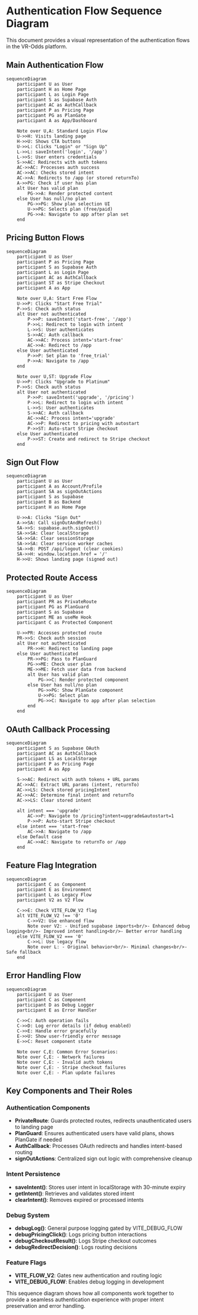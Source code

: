 # Authentication Flow Sequence Diagram

This document provides a visual representation of the authentication flows in the VR-Odds platform.

## Main Authentication Flow

```mermaid
sequenceDiagram
    participant U as User
    participant H as Home Page
    participant L as Login Page
    participant S as Supabase Auth
    participant AC as AuthCallback
    participant P as Pricing Page
    participant PG as PlanGate
    participant A as App/Dashboard

    Note over U,A: Standard Login Flow
    U->>H: Visits landing page
    H->>U: Shows CTA buttons
    U->>L: Clicks "Login" or "Sign Up"
    L->>L: saveIntent('login', '/app')
    L->>S: User enters credentials
    S->>AC: Redirects with auth tokens
    AC->>AC: Processes auth success
    AC->>AC: Checks stored intent
    AC->>A: Redirects to /app (or stored returnTo)
    A->>PG: Check if user has plan
    alt User has valid plan
        PG->>A: Render protected content
    else User has null/no plan
        PG->>PG: Show plan selection UI
        U->>PG: Selects plan (free/paid)
        PG->>A: Navigate to app after plan set
    end
```

## Pricing Button Flows

```mermaid
sequenceDiagram
    participant U as User
    participant P as Pricing Page
    participant S as Supabase Auth
    participant L as Login Page
    participant AC as AuthCallback
    participant ST as Stripe Checkout
    participant A as App

    Note over U,A: Start Free Flow
    U->>P: Clicks "Start Free Trial"
    P->>S: Check auth status
    alt User not authenticated
        P->>P: saveIntent('start-free', '/app')
        P->>L: Redirect to login with intent
        L->>S: User authenticates
        S->>AC: Auth callback
        AC->>AC: Process intent='start-free'
        AC->>A: Redirect to /app
    else User authenticated
        P->>P: Set plan to 'free_trial'
        P->>A: Navigate to /app
    end

    Note over U,ST: Upgrade Flow
    U->>P: Clicks "Upgrade to Platinum"
    P->>S: Check auth status
    alt User not authenticated
        P->>P: saveIntent('upgrade', '/pricing')
        P->>L: Redirect to login with intent
        L->>S: User authenticates
        S->>AC: Auth callback
        AC->>AC: Process intent='upgrade'
        AC->>P: Redirect to pricing with autostart
        P->>ST: Auto-start Stripe checkout
    else User authenticated
        P->>ST: Create and redirect to Stripe checkout
    end
```

## Sign Out Flow

```mermaid
sequenceDiagram
    participant U as User
    participant A as Account/Profile
    participant SA as signOutActions
    participant S as Supabase
    participant B as Backend
    participant H as Home Page

    U->>A: Clicks "Sign Out"
    A->>SA: Call signOutAndRefresh()
    SA->>S: supabase.auth.signOut()
    SA->>SA: Clear localStorage
    SA->>SA: Clear sessionStorage
    SA->>SA: Clear service worker caches
    SA->>B: POST /api/logout (clear cookies)
    SA->>H: window.location.href = '/'
    H->>U: Shows landing page (signed out)
```

## Protected Route Access

```mermaid
sequenceDiagram
    participant U as User
    participant PR as PrivateRoute
    participant PG as PlanGuard
    participant S as Supabase
    participant ME as useMe Hook
    participant C as Protected Component

    U->>PR: Accesses protected route
    PR->>S: Check auth session
    alt User not authenticated
        PR->>H: Redirect to landing page
    else User authenticated
        PR->>PG: Pass to PlanGuard
        PG->>ME: Check user plan
        ME->>ME: Fetch user data from backend
        alt User has valid plan
            PG->>C: Render protected component
        else User has null/no plan
            PG->>PG: Show PlanGate component
            U->>PG: Select plan
            PG->>C: Navigate to app after plan selection
        end
    end
```

## OAuth Callback Processing

```mermaid
sequenceDiagram
    participant S as Supabase OAuth
    participant AC as AuthCallback
    participant LS as LocalStorage
    participant P as Pricing Page
    participant A as App

    S->>AC: Redirect with auth tokens + URL params
    AC->>AC: Extract URL params (intent, returnTo)
    AC->>LS: Check stored pricingIntent
    AC->>AC: Determine final intent and returnTo
    AC->>LS: Clear stored intent
    
    alt intent === 'upgrade'
        AC->>P: Navigate to /pricing?intent=upgrade&autostart=1
        P->>P: Auto-start Stripe checkout
    else intent === 'start-free'
        AC->>A: Navigate to /app
    else Default case
        AC->>AC: Navigate to returnTo or /app
    end
```

## Feature Flag Integration

```mermaid
sequenceDiagram
    participant C as Component
    participant E as Environment
    participant L as Legacy Flow
    participant V2 as V2 Flow

    C->>E: Check VITE_FLOW_V2 flag
    alt VITE_FLOW_V2 !== '0'
        C->>V2: Use enhanced flow
        Note over V2: - Unified supabase imports<br/>- Enhanced debug logging<br/>- Improved intent handling<br/>- Better error handling
    else VITE_FLOW_V2 === '0'
        C->>L: Use legacy flow
        Note over L: - Original behavior<br/>- Minimal changes<br/>- Safe fallback
    end
```

## Error Handling Flow

```mermaid
sequenceDiagram
    participant U as User
    participant C as Component
    participant D as Debug Logger
    participant E as Error Handler

    C->>C: Auth operation fails
    C->>D: Log error details (if debug enabled)
    C->>E: Handle error gracefully
    E->>U: Show user-friendly error message
    E->>C: Reset component state
    
    Note over C,E: Common Error Scenarios:
    Note over C,E: - Network failures
    Note over C,E: - Invalid auth tokens
    Note over C,E: - Stripe checkout failures
    Note over C,E: - Plan update failures
```

## Key Components and Their Roles

### Authentication Components
- **PrivateRoute**: Guards protected routes, redirects unauthenticated users to landing page
- **PlanGuard**: Ensures authenticated users have valid plans, shows PlanGate if needed
- **AuthCallback**: Processes OAuth redirects and handles intent-based routing
- **signOutActions**: Centralized sign out logic with comprehensive cleanup

### Intent Persistence
- **saveIntent()**: Stores user intent in localStorage with 30-minute expiry
- **getIntent()**: Retrieves and validates stored intent
- **clearIntent()**: Removes expired or processed intents

### Debug System
- **debugLog()**: General purpose logging gated by VITE_DEBUG_FLOW
- **debugPricingClick()**: Logs pricing button interactions
- **debugCheckoutResult()**: Logs Stripe checkout outcomes
- **debugRedirectDecision()**: Logs routing decisions

### Feature Flags
- **VITE_FLOW_V2**: Gates new authentication and routing logic
- **VITE_DEBUG_FLOW**: Enables debug logging in development

This sequence diagram shows how all components work together to provide a seamless authentication experience with proper intent preservation and error handling.
